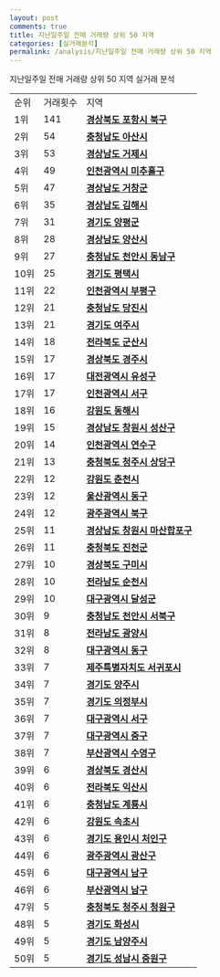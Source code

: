```yaml
---
layout: post
comments: true
title: 지난일주일 전매 거래량 상위 50 지역
categories: [실거래분석]
permalink: /analysis/지난일주일 전매 거래량 상위 50 지역
---
```


지난일주일 전매 거래량 상위 50 지역 실거래 분석

<table>
  <tr>
    <td>순위</td>
    <td>거래횟수</td>
    <td>지역</td>
  </tr>

  <tr>
    <td>1위</td>
    <td>141</td>
    <td colspan="4" style="font-weight: bold;"><a href="/apt/경상북도 포항시 북구 ">경상북도 포항시 북구 </a></td>
  </tr>

  <tr>
    <td>2위</td>
    <td>54</td>
    <td colspan="4" style="font-weight: bold;"><a href="/apt/충청남도 아산시 ">충청남도 아산시 </a></td>
  </tr>

  <tr>
    <td>3위</td>
    <td>53</td>
    <td colspan="4" style="font-weight: bold;"><a href="/apt/경상남도 거제시 ">경상남도 거제시 </a></td>
  </tr>

  <tr>
    <td>4위</td>
    <td>49</td>
    <td colspan="4" style="font-weight: bold;"><a href="/apt/인천광역시 미추홀구 ">인천광역시 미추홀구 </a></td>
  </tr>

  <tr>
    <td>5위</td>
    <td>47</td>
    <td colspan="4" style="font-weight: bold;"><a href="/apt/경상남도 거창군 ">경상남도 거창군 </a></td>
  </tr>

  <tr>
    <td>6위</td>
    <td>35</td>
    <td colspan="4" style="font-weight: bold;"><a href="/apt/경상남도 김해시 ">경상남도 김해시 </a></td>
  </tr>

  <tr>
    <td>7위</td>
    <td>31</td>
    <td colspan="4" style="font-weight: bold;"><a href="/apt/경기도 양평군 ">경기도 양평군 </a></td>
  </tr>

  <tr>
    <td>8위</td>
    <td>28</td>
    <td colspan="4" style="font-weight: bold;"><a href="/apt/경상남도 양산시 ">경상남도 양산시 </a></td>
  </tr>

  <tr>
    <td>9위</td>
    <td>27</td>
    <td colspan="4" style="font-weight: bold;"><a href="/apt/충청남도 천안시 동남구 ">충청남도 천안시 동남구 </a></td>
  </tr>

  <tr>
    <td>10위</td>
    <td>25</td>
    <td colspan="4" style="font-weight: bold;"><a href="/apt/경기도 평택시 ">경기도 평택시 </a></td>
  </tr>

  <tr>
    <td>11위</td>
    <td>22</td>
    <td colspan="4" style="font-weight: bold;"><a href="/apt/인천광역시 부평구 ">인천광역시 부평구 </a></td>
  </tr>

  <tr>
    <td>12위</td>
    <td>21</td>
    <td colspan="4" style="font-weight: bold;"><a href="/apt/충청남도 당진시 ">충청남도 당진시 </a></td>
  </tr>

  <tr>
    <td>13위</td>
    <td>21</td>
    <td colspan="4" style="font-weight: bold;"><a href="/apt/경기도 여주시 ">경기도 여주시 </a></td>
  </tr>

  <tr>
    <td>14위</td>
    <td>18</td>
    <td colspan="4" style="font-weight: bold;"><a href="/apt/전라북도 군산시 ">전라북도 군산시 </a></td>
  </tr>

  <tr>
    <td>15위</td>
    <td>17</td>
    <td colspan="4" style="font-weight: bold;"><a href="/apt/경상북도 경주시 ">경상북도 경주시 </a></td>
  </tr>

  <tr>
    <td>16위</td>
    <td>17</td>
    <td colspan="4" style="font-weight: bold;"><a href="/apt/대전광역시 유성구 ">대전광역시 유성구 </a></td>
  </tr>

  <tr>
    <td>17위</td>
    <td>17</td>
    <td colspan="4" style="font-weight: bold;"><a href="/apt/인천광역시 서구 ">인천광역시 서구 </a></td>
  </tr>

  <tr>
    <td>18위</td>
    <td>16</td>
    <td colspan="4" style="font-weight: bold;"><a href="/apt/강원도 동해시 ">강원도 동해시 </a></td>
  </tr>

  <tr>
    <td>19위</td>
    <td>15</td>
    <td colspan="4" style="font-weight: bold;"><a href="/apt/경상남도 창원시 성산구 ">경상남도 창원시 성산구 </a></td>
  </tr>

  <tr>
    <td>20위</td>
    <td>14</td>
    <td colspan="4" style="font-weight: bold;"><a href="/apt/인천광역시 연수구 ">인천광역시 연수구 </a></td>
  </tr>

  <tr>
    <td>21위</td>
    <td>13</td>
    <td colspan="4" style="font-weight: bold;"><a href="/apt/충청북도 청주시 상당구 ">충청북도 청주시 상당구 </a></td>
  </tr>

  <tr>
    <td>22위</td>
    <td>12</td>
    <td colspan="4" style="font-weight: bold;"><a href="/apt/강원도 춘천시 ">강원도 춘천시 </a></td>
  </tr>

  <tr>
    <td>23위</td>
    <td>12</td>
    <td colspan="4" style="font-weight: bold;"><a href="/apt/울산광역시 동구 ">울산광역시 동구 </a></td>
  </tr>

  <tr>
    <td>24위</td>
    <td>12</td>
    <td colspan="4" style="font-weight: bold;"><a href="/apt/광주광역시 북구 ">광주광역시 북구 </a></td>
  </tr>

  <tr>
    <td>25위</td>
    <td>11</td>
    <td colspan="4" style="font-weight: bold;"><a href="/apt/경상남도 창원시 마산합포구 ">경상남도 창원시 마산합포구 </a></td>
  </tr>

  <tr>
    <td>26위</td>
    <td>11</td>
    <td colspan="4" style="font-weight: bold;"><a href="/apt/충청북도 진천군 ">충청북도 진천군 </a></td>
  </tr>

  <tr>
    <td>27위</td>
    <td>10</td>
    <td colspan="4" style="font-weight: bold;"><a href="/apt/경상북도 구미시 ">경상북도 구미시 </a></td>
  </tr>

  <tr>
    <td>28위</td>
    <td>10</td>
    <td colspan="4" style="font-weight: bold;"><a href="/apt/전라남도 순천시 ">전라남도 순천시 </a></td>
  </tr>

  <tr>
    <td>29위</td>
    <td>10</td>
    <td colspan="4" style="font-weight: bold;"><a href="/apt/대구광역시 달성군 ">대구광역시 달성군 </a></td>
  </tr>

  <tr>
    <td>30위</td>
    <td>9</td>
    <td colspan="4" style="font-weight: bold;"><a href="/apt/충청남도 천안시 서북구 ">충청남도 천안시 서북구 </a></td>
  </tr>

  <tr>
    <td>31위</td>
    <td>8</td>
    <td colspan="4" style="font-weight: bold;"><a href="/apt/전라남도 광양시 ">전라남도 광양시 </a></td>
  </tr>

  <tr>
    <td>32위</td>
    <td>8</td>
    <td colspan="4" style="font-weight: bold;"><a href="/apt/대구광역시 동구 ">대구광역시 동구 </a></td>
  </tr>

  <tr>
    <td>33위</td>
    <td>7</td>
    <td colspan="4" style="font-weight: bold;"><a href="/apt/제주특별자치도 서귀포시 ">제주특별자치도 서귀포시 </a></td>
  </tr>

  <tr>
    <td>34위</td>
    <td>7</td>
    <td colspan="4" style="font-weight: bold;"><a href="/apt/경기도 양주시 ">경기도 양주시 </a></td>
  </tr>

  <tr>
    <td>35위</td>
    <td>7</td>
    <td colspan="4" style="font-weight: bold;"><a href="/apt/경기도 의정부시 ">경기도 의정부시 </a></td>
  </tr>

  <tr>
    <td>36위</td>
    <td>7</td>
    <td colspan="4" style="font-weight: bold;"><a href="/apt/대구광역시 서구 ">대구광역시 서구 </a></td>
  </tr>

  <tr>
    <td>37위</td>
    <td>7</td>
    <td colspan="4" style="font-weight: bold;"><a href="/apt/대구광역시 중구 ">대구광역시 중구 </a></td>
  </tr>

  <tr>
    <td>38위</td>
    <td>7</td>
    <td colspan="4" style="font-weight: bold;"><a href="/apt/부산광역시 수영구 ">부산광역시 수영구 </a></td>
  </tr>

  <tr>
    <td>39위</td>
    <td>6</td>
    <td colspan="4" style="font-weight: bold;"><a href="/apt/경상북도 경산시 ">경상북도 경산시 </a></td>
  </tr>

  <tr>
    <td>40위</td>
    <td>6</td>
    <td colspan="4" style="font-weight: bold;"><a href="/apt/전라북도 익산시 ">전라북도 익산시 </a></td>
  </tr>

  <tr>
    <td>41위</td>
    <td>6</td>
    <td colspan="4" style="font-weight: bold;"><a href="/apt/충청남도 계룡시 ">충청남도 계룡시 </a></td>
  </tr>

  <tr>
    <td>42위</td>
    <td>6</td>
    <td colspan="4" style="font-weight: bold;"><a href="/apt/강원도 속초시 ">강원도 속초시 </a></td>
  </tr>

  <tr>
    <td>43위</td>
    <td>6</td>
    <td colspan="4" style="font-weight: bold;"><a href="/apt/경기도 용인시 처인구 ">경기도 용인시 처인구 </a></td>
  </tr>

  <tr>
    <td>44위</td>
    <td>6</td>
    <td colspan="4" style="font-weight: bold;"><a href="/apt/광주광역시 광산구 ">광주광역시 광산구 </a></td>
  </tr>

  <tr>
    <td>45위</td>
    <td>6</td>
    <td colspan="4" style="font-weight: bold;"><a href="/apt/대구광역시 남구 ">대구광역시 남구 </a></td>
  </tr>

  <tr>
    <td>46위</td>
    <td>6</td>
    <td colspan="4" style="font-weight: bold;"><a href="/apt/부산광역시 남구 ">부산광역시 남구 </a></td>
  </tr>

  <tr>
    <td>47위</td>
    <td>5</td>
    <td colspan="4" style="font-weight: bold;"><a href="/apt/충청북도 청주시 청원구 ">충청북도 청주시 청원구 </a></td>
  </tr>

  <tr>
    <td>48위</td>
    <td>5</td>
    <td colspan="4" style="font-weight: bold;"><a href="/apt/경기도 화성시 ">경기도 화성시 </a></td>
  </tr>

  <tr>
    <td>49위</td>
    <td>5</td>
    <td colspan="4" style="font-weight: bold;"><a href="/apt/경기도 남양주시 ">경기도 남양주시 </a></td>
  </tr>

  <tr>
    <td>50위</td>
    <td>5</td>
    <td colspan="4" style="font-weight: bold;"><a href="/apt/경기도 성남시 중원구 ">경기도 성남시 중원구 </a></td>
  </tr>

</table>
